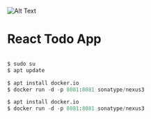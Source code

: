 ![Alt Text](https://github.com/arfath29/Devops-Challlenge-Project/blob/master/Screenshot_13-6-2024_204116_15.207.72.196.jpeg)

# React Todo App
```python

$ sudo su
$ apt update

```

```python
$ apt install docker.io
$ docker run -d -p 8081:8081 sonatype/nexus3
```

```python
$ apt install docker.io
$ docker run -d -p 8081:8081 sonatype/nexus3
```
